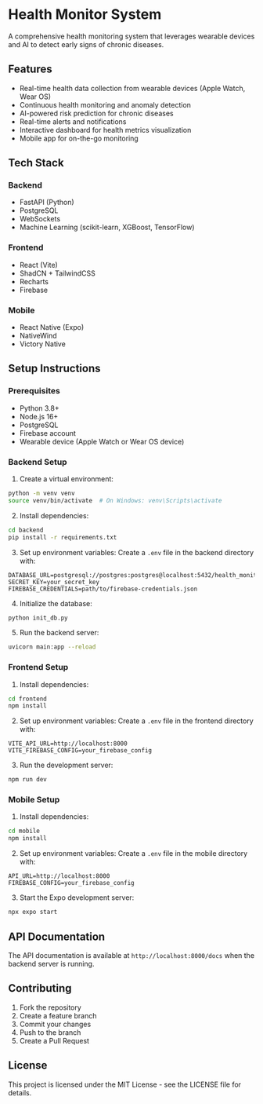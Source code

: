 # Health Monitor System

A comprehensive health monitoring system that leverages wearable devices and AI to detect early signs of chronic diseases.

## Features

- Real-time health data collection from wearable devices (Apple Watch, Wear OS)
- Continuous health monitoring and anomaly detection
- AI-powered risk prediction for chronic diseases
- Real-time alerts and notifications
- Interactive dashboard for health metrics visualization
- Mobile app for on-the-go monitoring

## Tech Stack

### Backend
- FastAPI (Python)
- PostgreSQL
- WebSockets
- Machine Learning (scikit-learn, XGBoost, TensorFlow)

### Frontend
- React (Vite)
- ShadCN + TailwindCSS
- Recharts
- Firebase

### Mobile
- React Native (Expo)
- NativeWind
- Victory Native

## Setup Instructions

### Prerequisites
- Python 3.8+
- Node.js 16+
- PostgreSQL
- Firebase account
- Wearable device (Apple Watch or Wear OS device)

### Backend Setup

1. Create a virtual environment:
```bash
python -m venv venv
source venv/bin/activate  # On Windows: venv\Scripts\activate
```

2. Install dependencies:
```bash
cd backend
pip install -r requirements.txt
```

3. Set up environment variables:
Create a `.env` file in the backend directory with:
```
DATABASE_URL=postgresql://postgres:postgres@localhost:5432/health_monitor
SECRET_KEY=your_secret_key
FIREBASE_CREDENTIALS=path/to/firebase-credentials.json
```

4. Initialize the database:
```bash
python init_db.py
```

5. Run the backend server:
```bash
uvicorn main:app --reload
```

### Frontend Setup

1. Install dependencies:
```bash
cd frontend
npm install
```

2. Set up environment variables:
Create a `.env` file in the frontend directory with:
```
VITE_API_URL=http://localhost:8000
VITE_FIREBASE_CONFIG=your_firebase_config
```

3. Run the development server:
```bash
npm run dev
```

### Mobile Setup

1. Install dependencies:
```bash
cd mobile
npm install
```

2. Set up environment variables:
Create a `.env` file in the mobile directory with:
```
API_URL=http://localhost:8000
FIREBASE_CONFIG=your_firebase_config
```

3. Start the Expo development server:
```bash
npx expo start
```

## API Documentation

The API documentation is available at `http://localhost:8000/docs` when the backend server is running.

## Contributing

1. Fork the repository
2. Create a feature branch
3. Commit your changes
4. Push to the branch
5. Create a Pull Request

## License

This project is licensed under the MIT License - see the LICENSE file for details. 
